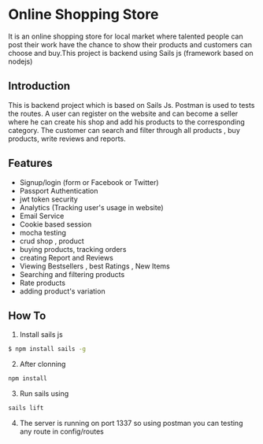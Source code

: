 Online Shopping Store
=============

It is an online shopping store for local market where talented people can post their work have the chance to show their products and customers can choose and buy.This project is backend using Sails js (framework based on nodejs)


Introduction
------------
This is backend project which is based on Sails Js. Postman is used to tests the routes. A user can register on the website and can become a seller where he can create his shop and add his products to the corresponding category. The customer can search and filter through all products , buy products, write reviews and reports. 

Features
--------
- Signup/login (form or Facebook or Twitter)
- Passport Authentication
- jwt token security
- Analytics (Tracking user's usage in website)
- Email Service
- Cookie based session
- mocha testing
- crud shop , product
- buying products, tracking orders
- creating Report and Reviews
- Viewing Bestsellers , best Ratings , New Items
- Searching and filtering products
- Rate products
- adding product's variation

How To
------
1. Install sails js

  ```bash
  $ npm install sails -g
  ```
  
  
2. After clonning

  ```bash
  npm install
  ```
  
3. Run sails using
  
  ```bash
 sails lift
  ```
 
  
  
4. The server is running on port 1337 so using postman you can testing any route in config/routes





